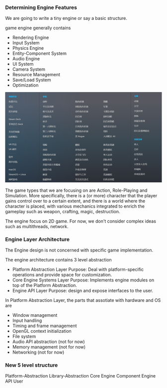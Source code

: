 ### Determining Engine Features

We are going to write a tiny engine or say a basic structure.

game engine generally contains
- Rendering Engine
- Input System
- Physics Engine
- Entity-Component System
- Audio Engine
- UI System
- Camera System
- Resource Management
- Save/Load System
- Optimization

![Steam Game Classification](SteamGameClassification.png)

The game types that we are focusing on are Action, Role-Playing and Simulation. More specifically, there is a (or more) character that the player gains control over to a certain extent, and there is a world where the character is placed, with various mechanics integrated to enrich the gameplay such as weapon, crafting, magic, destruction.



The engine focus on 2D game. For now, we don't consider complex ideas such as multithreads, network.

### Engine Layer Architecture

The Engine design is not concerned with specific game implementation.

The engine architecture contains 3 level abstraction
- Platform Abstraction Layer
  Purpose: Deal with platform-specific operations and provide space for customization.
- Core Engine Systems Layer
  Purpose: Implements engine modules on top of the Platform Abstraction.
- Engine API Layer
  Purpose: design and expose interfaces to the user.

In Platform Abstraction Layer, the parts that assotiate with hardware and OS are
- Window management
- Input handling
- Timing and frame management
- OpenGL context initialization
- File system
- Audio API abstraction (not for now)
- Memory management (not for now)
- Networking (not for now)



### New 5 level structure

Platform-Abstraction
Library-Abstraction
Core Engine Component
Engine API
User




